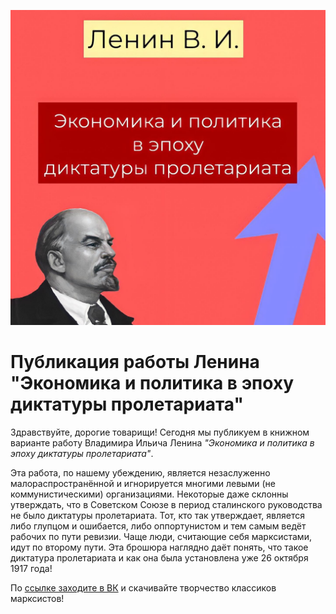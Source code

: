 ![](img/posts/28-03-2022.jpg)

# Публикация работы Ленина "Экономика и политика в эпоху диктатуры пролетариата"

Здравствуйте, дорогие товарищи! Сегодня мы публикуем в книжном варианте работу
Владимира Ильича Ленина *"Экономика и политика в эпоху диктатуры
пролетариата"*.

Эта работа, по нашему убеждению, является незаслуженно малораспространённой и
игнорируется многими левыми (не коммунистическими) организациями. Некоторые даже
склонны утверждать, что в Советском Союзе в период сталинского руководства не
было диктатуры пролетариата. Тот, кто так утверждает, является либо глупцом и
ошибается, либо оппортунистом и тем самым ведёт рабочих по пути ревизии. Чаще
люди, считающие себя марксистами, идут по второму пути. Эта брошюра наглядно
даёт понять, что такое диктатура пролетариата и как она была установлена уже 26
октября 1917 года!

По [ссылке заходите в ВК](https://vk.com/club180844773?w=wall-180844773_2857) и
скачивайте творчество классиков марксистов!
